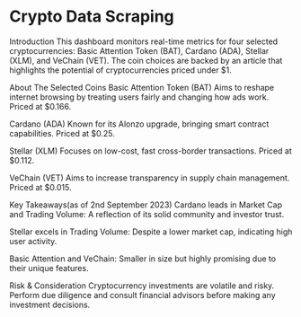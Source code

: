 # Crypto Data Scraping
Introduction
This dashboard monitors real-time metrics for four selected cryptocurrencies: Basic Attention Token (BAT), Cardano (ADA), Stellar (XLM), and VeChain (VET). The coin choices are backed by an article that highlights the potential of cryptocurrencies priced under $1.

About The Selected Coins
Basic Attention Token (BAT)
Aims to reshape internet browsing by treating users fairly and changing how ads work. Priced at $0.166.

Cardano (ADA)
Known for its Alonzo upgrade, bringing smart contract capabilities. Priced at $0.25.

Stellar (XLM)
Focuses on low-cost, fast cross-border transactions. Priced at $0.112.

VeChain (VET)
Aims to increase transparency in supply chain management. Priced at $0.015.


Key Takeaways(as of 2nd September 2023)
Cardano leads in Market Cap and Trading Volume: A reflection of its solid community and investor trust.

Stellar excels in Trading Volume: Despite a lower market cap, indicating high user activity.

Basic Attention and VeChain: Smaller in size but highly promising due to their unique features.

Risk & Consideration
Cryptocurrency investments are volatile and risky. Perform due diligence and consult financial advisors before making any investment decisions.
